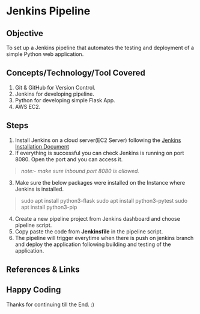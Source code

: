 # Jenkins Pipeline

## Objective
To set up a Jenkins pipeline that automates the testing and deployment of a simple Python web application.

## Concepts/Technology/Tool Covered
1. Git & GitHub for Version Control.
2. Jenkins for developing pipeline.
3. Python for developing simple Flask App.
4. AWS EC2.

## Steps
1. Install Jenkins on a cloud server(EC2 Server) following the [Jenkins Installation Document](https://www.jenkins.io/doc/book/installing/)
2. If everything is successful you can check Jenkins is running on port 8080. Open the port and you can access it.
> _note:- make sure inbound port 8080 is allowed._
3. Make sure the below packages were installed on the Instance where Jenkins is installed.
> sudo apt install python3-flask
> sudo apt install python3-pytest
> sudo apt install python3-pip
4. Create a new pipeline project from Jenkins dashboard and choose pipeline script.
5. Copy paste the code from **Jenkinsfile** in the pipeline script.
6. The pipeline will trigger everytime when there is push on jenkins branch and deploy the application following building and testing of the application.


## References & Links

## Happy Coding
Thanks for continuing till the End. :)